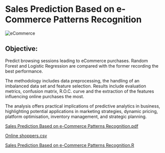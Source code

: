 # Sales Prediction Based on e-Commerce Patterns Recognition
![eCommerce](Images/eCommerce.jpg)

## Objective:
Predict browsing sessions leading to eCommerce purchases. Random Forest and Logistic Regression are compared with the former recording the best performance.

The methodology includes data preprocessing, the handling of an imbalanced data set and feature selection. Results include evaluation metrics, confusion matrix, R.O.C. curve and the extraction of the features influencing online purchases the most.

The analysis offers practical implications of predictive analytics in business, highlighting potential applications in marketing strategies, dynamic pricing, platform optimisation, inventory management, and strategic planning.

[Sales Prediction Based on e-Commerce Patterns Recognition.pdf](https://github.com/justgrossi/Portfolio/blob/main/1.Sales_Prediction/Sales_Prediction_Based_on_e_Commerce_Patterns_Recognition.pdf)

[Online shoppers.csv](https://github.com/justgrossi/Portfolio/blob/main/1.Sales_Prediction/online_shoppers.csv)

[Sales Prediction Based on e-Commerce Patterns Recognition.R](https://github.com/justgrossi/Portfolio/blob/main/1.Sales_Prediction/Sales_Prediction_Based_on_eCommerce_Patterns_Recognition.ipynb)